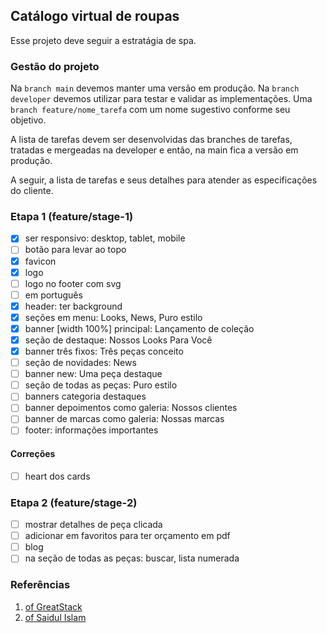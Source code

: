 ## Catálogo virtual de roupas

Esse projeto deve seguir a estratágia de spa.

### Gestão do projeto

Na `branch main` devemos manter uma versão em produção.
Na `branch developer` devemos utilizar para testar e validar as implementações.
Uma `branch feature/nome_tarefa` com um nome sugestivo conforme seu objetivo.

A lista de tarefas devem ser desenvolvidas das branches de tarefas, tratadas e mergeadas na developer e então, na main fica a versão em produção.

A seguir, a lista de tarefas e seus detalhes para atender as especificações do cliente.

### Etapa 1 (feature/stage-1)

- [x] ser responsivo: desktop, tablet, mobile
- [ ] botão para levar ao topo
- [x] favicon
- [x] logo
- [ ] logo no footer com svg
- [ ] em português
- [x] header: ter background
- [x] seções em menu: Looks, News, Puro estilo
- [x] banner [width 100%] principal: Lançamento de coleção 
- [x] seção de destaque: Nossos Looks Para Você
- [x] banner três fixos: Três peças conceito
- [ ] seção de novidades: News
- [ ] banner new: Uma peça destaque
- [ ] seção de todas as peças: Puro estilo
- [ ] banners categoria destaques
- [ ] banner depoimentos como galeria: Nossos clientes
- [ ] banner de marcas como galeria: Nossas marcas
- [ ] footer: informações importantes

#### Correções 

- [ ] heart dos cards 

### Etapa 2 (feature/stage-2)

- [ ] mostrar detalhes de peça clicada
- [ ] adicionar em favoritos para ter orçamento em pdf
- [ ] blog
- [ ] na seção de todas as peças: buscar, lista numerada

### Referências

1. [of GreatStack](https://www.youtube.com/watch?v=yQimoqo0-7g)
2. [of Saidul Islam](https://www.youtube.com/watch?v=FaNTVjATYHQ)